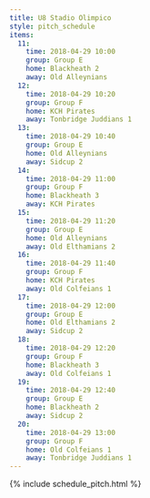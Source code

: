 ```yaml
---
title: U8 Stadio Olimpico
style: pitch_schedule
items:
  11:
    time: 2018-04-29 10:00
    group: Group E
    home: Blackheath 2
    away: Old Alleynians
  12:
    time: 2018-04-29 10:20
    group: Group F
    home: KCH Pirates
    away: Tonbridge Juddians 1
  13:
    time: 2018-04-29 10:40
    group: Group E
    home: Old Alleynians
    away: Sidcup 2
  14:
    time: 2018-04-29 11:00
    group: Group F
    home: Blackheath 3
    away: KCH Pirates
  15:
    time: 2018-04-29 11:20
    group: Group E
    home: Old Alleynians
    away: Old Elthamians 2
  16:
    time: 2018-04-29 11:40
    group: Group F
    home: KCH Pirates
    away: Old Colfeians 1
  17:
    time: 2018-04-29 12:00
    group: Group E
    home: Old Elthamians 2
    away: Sidcup 2
  18:
    time: 2018-04-29 12:20
    group: Group F
    home: Blackheath 3
    away: Old Colfeians 1
  19:
    time: 2018-04-29 12:40
    group: Group E
    home: Blackheath 2
    away: Sidcup 2
  20:
    time: 2018-04-29 13:00
    group: Group F
    home: Old Colfeians 1
    away: Tonbridge Juddians 1
---
```


{% include schedule_pitch.html %}
